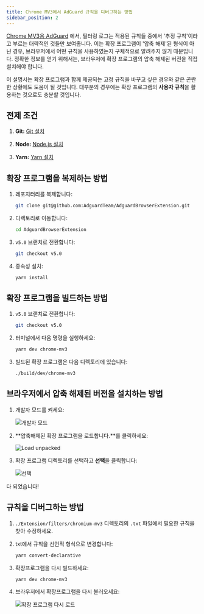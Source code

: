```yaml
---
title: Chrome MV3에서 AdGuard 규칙을 디버그하는 방법
sidebar_position: 2
---
```


[Chrome MV3용 AdGuard](/adguard-browser-extension/mv3-version) 에서, 필터링 로그는 적용된 규칙들 중에서 '추정 규칙'이라고 부르는 대략적인 것들만 보여줍니다. 이는 확장 프로그램이 '압축 해제'된 형식이 아닌 경우, 브라우저에서 어떤 규칙을 사용하였는지 구체적으로 알려주지 않기 때문입니다. 정확한 정보를 얻기 위해서는, 브라우저에 확장 프로그램의 압축 해제된 버전을 직접 설치해야 합니다.

이 설명서는 확장 프로그램과 함께 제공되는 고정 규칙을 바꾸고 싶은 경우와 같은 곤란한 상황에도 도움이 될 것입니다. 대부분의 경우에는 확장 프로그램의 **사용자 규칙**을 활용하는 것으로도 충분할 것입니다.

## 전제 조건

1. **Git:** [Git 설치](https://git-scm.com/book/en/v2/Getting-Started-Installing-Git)

2. **Node:** [Node.js 설치](https://nodejs.org/en/download/package-manager)

3. **Yarn:** [Yarn 설치](https://classic.yarnpkg.com/lang/en/docs/install)

## 확장 프로그램을 복제하는 방법

1. 레포지터리를 복제합니다:

    ```bash
    git clone git@github.com:AdguardTeam/AdguardBrowserExtension.git
    ```

2. 디렉토리로 이동합니다:

    ```bash
    cd AdguardBrowserExtension
    ```

3. `v5.0` 브랜치로 전환합니다:

    ```bash
    git checkout v5.0
    ```

4. 종속성 설치:

    ```bash
    yarn install
    ```

## 확장 프로그램을 빌드하는 방법

1. `v5.0` 브랜치로 전환합니다:

    ```bash
    git checkout v5.0
    ```

2. 터미널에서 다음 명령을 실행하세요:

    ```bash
    yarn dev chrome-mv3
    ```

3. 빌드된 확장 프로그램은 다음 디렉토리에 있습니다:

    ```bash
    ./build/dev/chrome-mv3
    ```

## 브라우저에서 압축 해제된 버전을 설치하는 방법

1. 개발자 모드를 켜세요:

    ![개발자 모드](https://cdn.adtidy.org/content/Kb/ad_blocker/browser_extension/developer_mode.png)

2. \*\*압축해제된 확장 프로그램을 로드합니다.\*\*를 클릭하세요:

    ![Load unpacked](https://cdn.adtidy.org/content/Kb/ad_blocker/browser_extension/load_unpacked.png)

3. 확장 프로그램 디렉토리를 선택하고 **선택**을 클릭합니다:

    ![선택](https://cdn.adtidy.org/content/Kb/ad_blocker/browser_extension/select.png)

다 되었습니다!

## 규칙을 디버그하는 방법

1. `./Extension/filters/chromium-mv3` 디렉토리의 `.txt` 파일에서 필요한 규칙을 찾아 수정하세요.

2. txt에서 규칙을 선언적 형식으로 변경합니다:

    ```bash
    yarn convert-declarative
    ```

3. 확장프로그램을 다시 빌드하세요:

    ```bash
    yarn dev chrome-mv3
    ```

4. 브라우저에서 확장프로그램을 다시 불러오세요:

    ![확장 프로그램 다시 로드](https://cdn.adtidy.org/content/Kb/ad_blocker/browser_extension/reload_extension.png)
